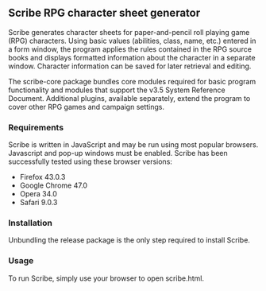 ## Scribe RPG character sheet generator

Scribe generates character sheets for paper-and-pencil roll playing game
(RPG) characters.  Using basic values (abilities, class, name, etc.) entered
in a form window, the program applies the rules contained in the RPG source
books and displays formatted information about the character in a separate
window.  Character information can be saved for later retrieval and editing.

The scribe-core package bundles core modules required for basic program
functionality and modules that support the v3.5 System Reference Document.
Additional plugins, available separately, extend the program to cover other
RPG games and campaign settings.

### Requirements

Scribe is written in JavaScript and may be run using most popular browsers.
Javascript and pop-up windows must be enabled.  Scribe has been successfully
tested using these browser versions:

* Firefox 43.0.3
* Google Chrome 47.0
* Opera 34.0
* Safari 9.0.3

### Installation

Unbundling the release package is the only step required to install Scribe.

### Usage

To run Scribe, simply use your browser to open scribe.html.
